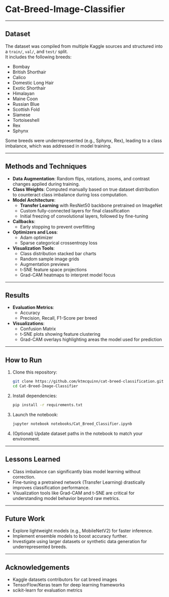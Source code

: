# Cat-Breed-Image-Classifier

---

##  Dataset

The dataset was compiled from multiple Kaggle sources and structured into a `train/`, `val/`, and `test/` split.  
It includes the following breeds:

- Bombay
- British Shorthair
- Calico
- Domestic Long Hair
- Exotic Shorthair
- Himalayan
- Maine Coon
- Russian Blue
- Scottish Fold
- Siamese
- Tortoiseshell
- Rex
- Sphynx

Some breeds were underrepresented (e.g., Sphynx, Rex), leading to a class imbalance, which was addressed in model training.

---

## Methods and Techniques

- **Data Augmentation**: Random flips, rotations, zooms, and contrast changes applied during training.
- **Class Weights**: Computed manually based on true dataset distribution to counteract class imbalance during loss computation.
- **Model Architecture**:
  - **Transfer Learning** with ResNet50 backbone pretrained on ImageNet
  - Custom fully-connected layers for final classification
  - Initial freezing of convolutional layers, followed by fine-tuning
- **Callbacks**:
  - Early stopping to prevent overfitting
- **Optimizers and Loss**:
  - Adam optimizer
  - Sparse categorical crossentropy loss
- **Visualization Tools**:
  - Class distribution stacked bar charts
  - Random sample image grids
  - Augmentation previews
  - t-SNE feature space projections
  - Grad-CAM heatmaps to interpret model focus

---

##  Results

- **Evaluation Metrics**:
  - Accuracy
  - Precision, Recall, F1-Score per breed
- **Visualizations**:
  - Confusion Matrix
  - t-SNE plots showing feature clustering
  - Grad-CAM overlays highlighting areas the model used for prediction

---

## How to Run

1. Clone this repository:
    ```bash
    git clone https://github.com/ktmcquinn/cat-breed-classification.git
    cd Cat-Breed-Image-Classifier
    ```

2. Install dependencies:
    ```bash
    pip install -r requirements.txt
    ```

3. Launch the notebook:
    ```bash
    jupyter notebook notebooks/Cat_Breed_Classifier.ipynb
    ```

4. (Optional) Update dataset paths in the notebook to match your environment.

---

##  Lessons Learned

- Class imbalance can significantly bias model learning without correction.
- Fine-tuning a pretrained network (Transfer Learning) drastically improves classification performance.
- Visualization tools like Grad-CAM and t-SNE are critical for understanding model behavior beyond raw metrics.

---

##  Future Work

- Explore lightweight models (e.g., MobileNetV2) for faster inference.
- Implement ensemble models to boost accuracy further.
- Investigate using larger datasets or synthetic data generation for underrepresented breeds.

---

##  Acknowledgements

- Kaggle datasets contributors for cat breed images
- TensorFlow/Keras team for deep learning frameworks
- scikit-learn for evaluation metrics
